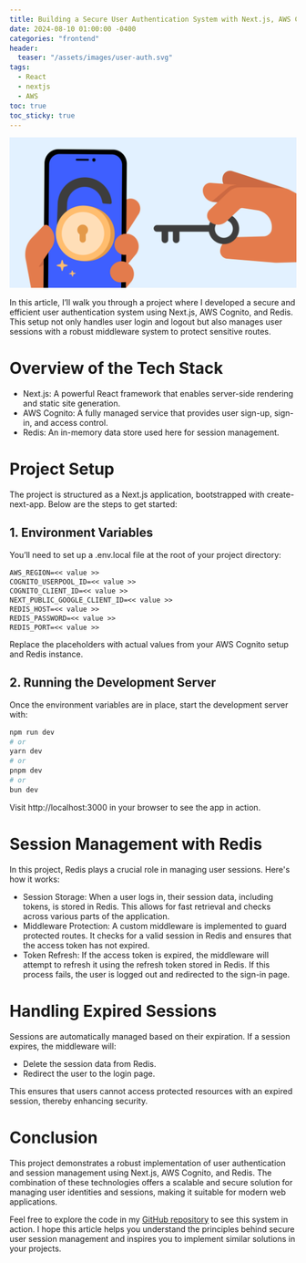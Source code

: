 ```yaml
---
title: Building a Secure User Authentication System with Next.js, AWS Cognito, and Redis
date: 2024-08-10 01:00:00 -0400
categories: "frontend"
header:
  teaser: "/assets/images/user-auth.svg"
tags:
  - React
  - nextjs
  - AWS
toc: true
toc_sticky: true
---
```


![user-auth](/assets/images/user-auth.svg)

In this article, I’ll walk you through a project where I developed a secure and efficient user authentication system using Next.js, AWS Cognito, and Redis. This setup not only handles user login and logout but also manages user sessions with a robust middleware system to protect sensitive routes.


# Overview of the Tech Stack
- Next.js: A powerful React framework that enables server-side rendering and static site generation.
- AWS Cognito: A fully managed service that provides user sign-up, sign-in, and access control.
- Redis: An in-memory data store used here for session management.


# Project Setup
The project is structured as a Next.js application, bootstrapped with create-next-app. Below are the steps to get started:


## 1. Environment Variables
You’ll need to set up a .env.local file at the root of your project directory:

```
AWS_REGION=<< value >>
COGNITO_USERPOOL_ID=<< value >>
COGNITO_CLIENT_ID=<< value >>
NEXT_PUBLIC_GOOGLE_CLIENT_ID=<< value >>
REDIS_HOST=<< value >>
REDIS_PASSWORD=<< value >>
REDIS_PORT=<< value >>
```

Replace the placeholders with actual values from your AWS Cognito setup and Redis instance.


## 2. Running the Development Server
Once the environment variables are in place, start the development server with:

```bash
npm run dev
# or
yarn dev
# or
pnpm dev
# or
bun dev
```

Visit http://localhost:3000 in your browser to see the app in action.




# Session Management with Redis
In this project, Redis plays a crucial role in managing user sessions. Here's how it works:

- Session Storage: When a user logs in, their session data, including tokens, is stored in Redis. This allows for fast retrieval and checks across various parts of the application.
- Middleware Protection: A custom middleware is implemented to guard protected routes. It checks for a valid session in Redis and ensures that the access token has not expired.
- Token Refresh: If the access token is expired, the middleware will attempt to refresh it using the refresh token stored in Redis. If this process fails, the user is logged out and redirected to the sign-in page.



# Handling Expired Sessions
Sessions are automatically managed based on their expiration. If a session expires, the middleware will:

- Delete the session data from Redis.
- Redirect the user to the login page.

This ensures that users cannot access protected resources with an expired session, thereby enhancing security.



# Conclusion
This project demonstrates a robust implementation of user authentication and session management using Next.js, AWS Cognito, and Redis. The combination of these technologies offers a scalable and secure solution for managing user identities and sessions, making it suitable for modern web applications.

Feel free to explore the code in my [GitHub repository](https://github.com/hkim-dev/nextjs-user-auth) to see this system in action. I hope this article helps you understand the principles behind secure user session management and inspires you to implement similar solutions in your projects.